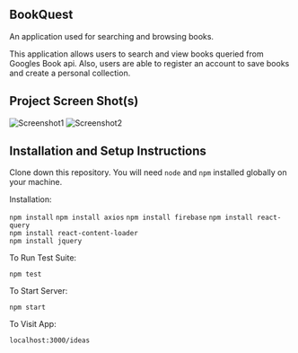 ## BookQuest

An application used for searching and browsing books.

This application allows users to search and view books queried from Googles Book api. 
Also, users are able to register an account to save books and create a personal collection.

## Project Screen Shot(s)

![Screenshot1](https://github.com/EliasTkla/bookquest/assets/60025074/4156cd2d-e0cc-4016-b423-d5b6be450982)
  ![Screenshot2](https://github.com/EliasTkla/bookquest/assets/60025074/73f01c71-99a2-48a8-91c0-5cda2cf73890)


## Installation and Setup Instructions

Clone down this repository. You will need `node` and `npm` installed globally on your machine.  

Installation:

`npm install`
`npm install axios` 
`npm install firebase`
`npm install react-query`  
`npm install react-content-loader`  
`npm install jquery` 

To Run Test Suite:  

`npm test`  

To Start Server:

`npm start`  

To Visit App:

`localhost:3000/ideas`  

